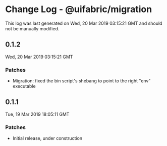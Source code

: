 # Change Log - @uifabric/migration

This log was last generated on Wed, 20 Mar 2019 03:15:21 GMT and should not be manually modified.

## 0.1.2
Wed, 20 Mar 2019 03:15:21 GMT

### Patches

- Migration: fixed the bin script's shebang to point to the right "env" executable

## 0.1.1
Tue, 19 Mar 2019 18:05:11 GMT

### Patches

- Initial release, under construction

